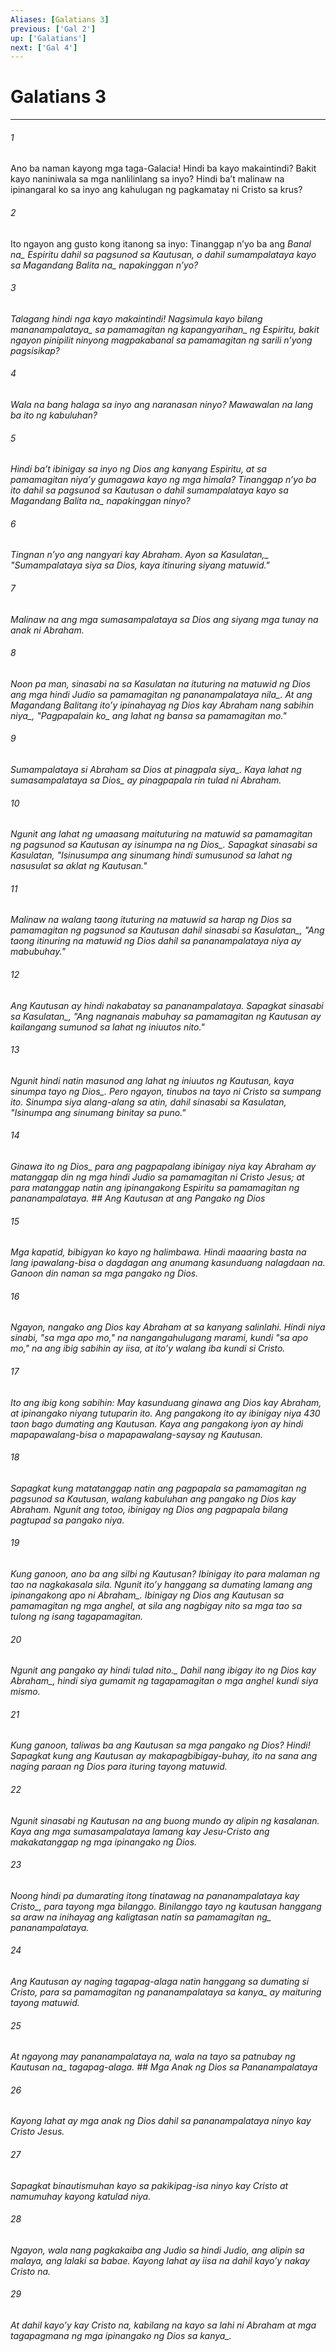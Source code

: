 ```yaml
---
Aliases: [Galatians 3]
previous: ['Gal 2']
up: ['Galatians']
next: ['Gal 4']
---
```

# Galatians 3

***






















###### 1 










Ano ba naman kayong mga taga-Galacia! Hindi ba kayo makaintindi? Bakit kayo naniniwala sa mga nanlilinlang sa inyo? Hindi baʼt malinaw na ipinangaral ko sa inyo ang kahulugan ng pagkamatay ni Cristo sa krus? 





















###### 2 










Ito ngayon ang gusto kong itanong sa inyo: Tinanggap nʼyo ba ang <i class="trans-change">Banal na_ Espiritu dahil sa pagsunod sa Kautusan, o dahil sumampalataya kayo sa <i class="trans-change">Magandang Balita na_ napakinggan nʼyo? 





















###### 3 










Talagang hindi nga kayo makaintindi! Nagsimula kayo <i class="trans-change">bilang mananampalataya_ sa pamamagitan <i class="trans-change">ng kapangyarihan_ ng Espiritu, bakit ngayon pinipilit ninyong magpakabanal sa pamamagitan ng sarili nʼyong pagsisikap? 





















###### 4 










Wala na bang halaga sa inyo ang naranasan ninyo? Mawawalan na lang ba ito ng kabuluhan? 





















###### 5 










Hindi baʼt ibinigay sa inyo ng Dios ang kanyang Espiritu, at sa pamamagitan niyaʼy gumagawa kayo ng mga himala? Tinanggap nʼyo ba ito dahil sa pagsunod sa Kautusan o dahil sumampalataya kayo sa <i class="trans-change">Magandang Balita na_ napakinggan ninyo? 





















###### 6 










Tingnan nʼyo ang nangyari kay Abraham. <i class="trans-change">Ayon sa Kasulatan,_ "Sumampalataya siya sa Dios, kaya itinuring siyang matuwid." 





















###### 7 










Malinaw na ang mga sumasampalataya sa Dios ang siyang mga tunay na anak ni Abraham. 





















###### 8 










Noon pa man, sinasabi na sa Kasulatan na ituturing na matuwid ng Dios ang mga hindi Judio sa pamamagitan ng pananampalataya <i class="trans-change">nila_. At ang Magandang Balitang itoʼy ipinahayag ng Dios kay Abraham <i class="trans-change">nang sabihin niya_, "Pagpapalain <i class="trans-change">ko_ ang lahat ng bansa sa pamamagitan mo." 





















###### 9 










Sumampalataya si Abraham sa Dios <i class="trans-change">at pinagpala siya_. Kaya lahat ng sumasampalataya <i class="trans-change">sa Dios_ ay pinagpapala rin tulad ni Abraham. 





















###### 10 










Ngunit ang lahat ng umaasang maituturing na matuwid sa pamamagitan ng pagsunod sa Kautusan ay isinumpa na <i class="trans-change">ng Dios_. Sapagkat sinasabi sa Kasulatan, "Isinusumpa ang sinumang hindi sumusunod sa lahat ng nasusulat sa aklat ng Kautusan." 





















###### 11 










Malinaw na walang taong ituturing na matuwid sa harap ng Dios sa pamamagitan ng pagsunod sa Kautusan dahil <i class="trans-change">sinasabi sa Kasulatan_, "Ang taong itinuring na matuwid ng Dios dahil sa pananampalataya niya ay mabubuhay." 





















###### 12 










Ang Kautusan ay hindi nakabatay sa pananampalataya. Sapagkat <i class="trans-change">sinasabi sa Kasulatan_, "Ang nagnanais mabuhay sa pamamagitan ng Kautusan ay kailangang sumunod sa lahat ng iniuutos nito." 





















###### 13 










Ngunit hindi natin masunod ang lahat ng iniuutos ng Kautusan, kaya sinumpa tayo <i class="trans-change">ng Dios_. Pero ngayon, tinubos na tayo ni Cristo sa sumpang ito. Sinumpa siya alang-alang sa atin, dahil sinasabi sa Kasulatan, "Isinumpa ang sinumang binitay sa puno." 





















###### 14 










<i class="trans-change">Ginawa ito ng Dios_ para ang pagpapalang ibinigay niya kay Abraham ay matanggap din ng mga hindi Judio sa pamamagitan ni Cristo Jesus; at para matanggap natin ang ipinangakong Espiritu sa pamamagitan ng pananampalataya. ## Ang Kautusan at ang Pangako ng Dios 





















###### 15 










Mga kapatid, bibigyan ko kayo ng halimbawa. Hindi maaaring basta na lang ipawalang-bisa o dagdagan ang anumang kasunduang nalagdaan na. Ganoon din naman sa mga pangako ng Dios. 





















###### 16 










Ngayon, nangako ang Dios kay Abraham at sa kanyang salinlahi. Hindi niya sinabi, "sa mga apo mo," na nangangahulugang marami, kundi "sa apo mo," na ang ibig sabihin ay iisa, at itoʼy walang iba kundi si Cristo. 





















###### 17 










Ito ang ibig kong sabihin: May kasunduang ginawa ang Dios kay Abraham, at ipinangako niyang tutuparin ito. Ang pangakong ito ay ibinigay niya 430 taon bago dumating ang Kautusan. Kaya ang pangakong iyon ay hindi mapapawalang-bisa o mapapawalang-saysay ng Kautusan. 





















###### 18 










Sapagkat kung matatanggap natin ang pagpapala sa pamamagitan ng pagsunod sa Kautusan, walang kabuluhan ang pangako ng Dios kay Abraham. Ngunit ang totoo, ibinigay ng Dios ang pagpapala bilang pagtupad sa pangako niya. 





















###### 19 










Kung ganoon, ano ba ang silbi ng Kautusan? Ibinigay ito para malaman ng tao na nagkakasala sila. Ngunit itoʼy hanggang sa dumating lamang ang ipinangakong apo <i class="trans-change">ni Abraham_. Ibinigay ng Dios ang Kautusan sa pamamagitan ng mga anghel, at sila ang nagbigay nito sa mga tao sa tulong ng isang tagapamagitan. 





















###### 20 










<i class="trans-change">Ngunit ang pangako ay hindi tulad nito._ Dahil nang ibigay ito ng Dios <i class="trans-change">kay Abraham_, hindi siya gumamit ng tagapamagitan o mga anghel kundi siya mismo. 





















###### 21 










Kung ganoon, taliwas ba ang Kautusan sa mga pangako ng Dios? Hindi! Sapagkat kung ang Kautusan ay makapagbibigay-buhay, ito na sana ang naging paraan ng Dios para ituring tayong matuwid. 





















###### 22 










Ngunit sinasabi ng Kautusan na ang buong mundo ay alipin ng kasalanan. Kaya ang mga sumasampalataya lamang kay Jesu-Cristo ang makakatanggap ng mga ipinangako ng Dios. 





















###### 23 










Noong hindi pa dumarating itong tinatawag na pananampalataya <i class="trans-change">kay Cristo_, para tayong mga bilanggo. Binilanggo tayo ng kautusan hanggang sa araw na inihayag ang <i class="trans-change">kaligtasan natin sa pamamagitan ng_ pananampalataya. 





















###### 24 










Ang Kautusan ay naging tagapag-alaga natin hanggang sa dumating si Cristo, para sa pamamagitan ng pananampalataya <i class="trans-change">sa kanya_ ay maituring tayong matuwid. 





















###### 25 










At ngayong may pananampalataya na, wala na tayo sa patnubay ng <i class="trans-change">Kautusan na_ tagapag-alaga. ## Mga Anak ng Dios sa Pananampalataya 





















###### 26 










Kayong lahat ay mga anak ng Dios dahil sa pananampalataya ninyo kay Cristo Jesus. 





















###### 27 










Sapagkat binautismuhan kayo sa pakikipag-isa ninyo kay Cristo at namumuhay kayong katulad niya. 





















###### 28 










Ngayon, wala nang pagkakaiba ang Judio sa hindi Judio, ang alipin sa malaya, ang lalaki sa babae. Kayong lahat ay iisa na dahil kayoʼy nakay Cristo na. 





















###### 29 










At dahil kayoʼy kay Cristo na, kabilang na kayo sa lahi ni Abraham at mga tagapagmana ng mga ipinangako <i class="trans-change">ng Dios sa kanya_.
